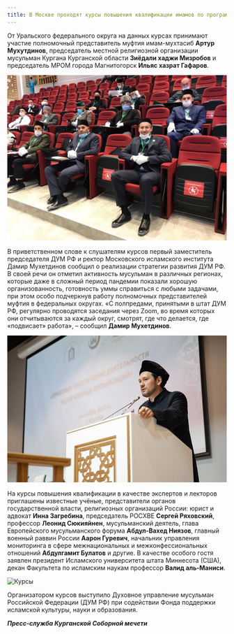 ```yaml
---
title: В Москве проходят курсы повышения квалификации имамов по программе «Правовое обеспечение деятельности религиозных организаций»
---
```


От Уральского федерального округа на данных курсах принимают участие полномочный представитель муфтия имам-мухтасиб **Артур Мухутдинов**, председатель местной религиозной 
организации мусульман Кургана Курганской области **Зиёдали хаджи Мизробов** и председатель МРОМ города Магнитогорск **Ильяс хазрат Гафаров**.

![Курсы](./конф.jpg)

В приветственном слове к слушателям курсов первый заместитель председателя ДУМ РФ и ректор Московского исламского института Дамир Мухетдинов сообщил о реализации стратегии 
развития ДУМ РФ. В своей речи он отметил активность мусульман в различных регионах, которые даже в сложный период пандемии показали хорошую организованность, готовность уммы 
справиться с любыми задачами, при этом особо подчеркнув работу полномочных представителей муфтия в федеральных округах. «С полпредами, принятыми в штат ДУМ РФ, регулярно 
проводятся заседания через Zoom, во время которых они отчитываются за каждый округ, смотрят, где что делается, где «подвисает» работа», – сообщил **Дамир Мухетдинов**.

![Курсы](./конф1.jpg)

На курсы повышения квалификации в качестве экспертов и лекторов приглашены известные учёные, представители органов государственной власти, религиозных организаций России: юрист 
и адвокат **Инна Загребина**, председатель РОСХВЕ **Сергей Ряховский**, профессор **Леонид Сюкияйнен**, мусульманский деятель, глава Европейского мусульманского форума 
**Абдул-Вахед Ниязов**, главный военный раввин России **Аарон Гуревич**, начальник управления мониторинга в сфере межнациональных и межконфессиональных отношений **Абдулгамит 
Булатов** и другие. В качестве особого гостя заявлен президент Исламского университета штата Миннесота (США), декан Факультета по исламским наукам профессор **Валид аль-Маниси**.

![Курсы](./конф2.jpg)

Организатором курсов выступило Духовное управление мусульман Российской Федерации (ДУМ РФ) при содействии Фонда поддержки исламской культуры, науки и образования.

***Пресс-служба Курганской Соборной мечети***
